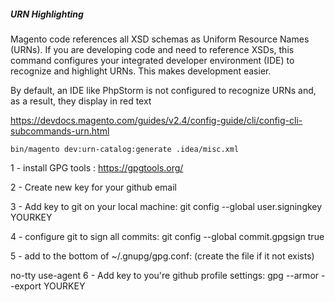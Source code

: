 
##### URN Highlighting
Magento code references all XSD schemas as Uniform Resource Names (URNs). If you are developing code and need to reference XSDs, this command configures your integrated developer environment (IDE) to recognize and highlight URNs. This makes development easier.

By default, an IDE like PhpStorm is not configured to recognize URNs and, as a result, they display in red text

https://devdocs.magento.com/guides/v2.4/config-guide/cli/config-cli-subcommands-urn.html

`bin/magento dev:urn-catalog:generate .idea/misc.xml` 



1 - install GPG tools : https://gpgtools.org/

2 - Create new key for your github email

3 - Add key to git on your local machine: git config --global user.signingkey YOURKEY

4 - configure git to sign all commits: git config --global commit.gpgsign true

5 - add to the bottom of ~/.gnupg/gpg.conf: (create the file if it not exists)

no-tty
use-agent
6 - Add key to you're github profile settings: gpg --armor --export YOURKEY